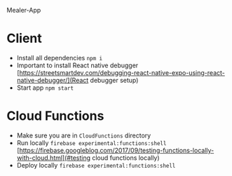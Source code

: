 Mealer-App

# Client
* Install all dependencies `npm i`
* Important to install React native debugger [https://streetsmartdev.com/debugging-react-native-expo-using-react-native-debugger/](React debugger setup)
* Start app `npm start`


# Cloud Functions
* Make sure you are in `CloudFunctions` directory
* Run locally `firebase experimental:functions:shell`
  [https://firebase.googleblog.com/2017/09/testing-functions-locally-with-cloud.html](#testing cloud functions locally)
* Deploy locally `firebase experimental:functions:shell`
